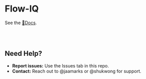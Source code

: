# Flow-IQ

See the [📘Docs](https://nci-dceg.github.io/Flow-IQ/).

<br><br>

## Need Help?

* **Report issues:** Use the Issues tab in this repo.
* **Contact:** Reach out to @jaamarks or @shukwong for support.

